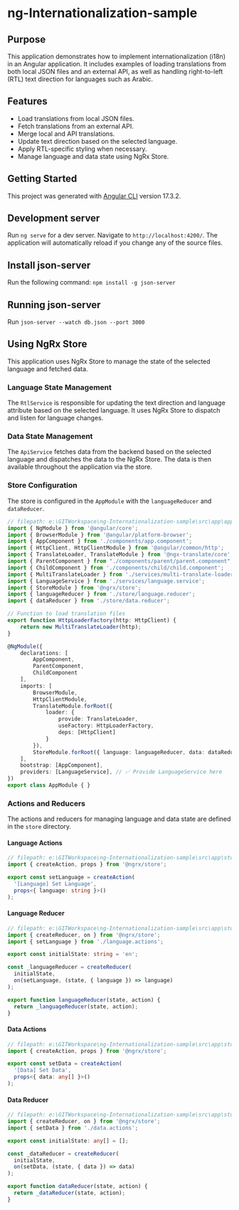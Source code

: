 # ng-Internationalization-sample

## Purpose
This application demonstrates how to implement internationalization (i18n) in an Angular application. It includes examples of loading translations from both local JSON files and an external API, as well as handling right-to-left (RTL) text direction for languages such as Arabic.

## Features
- Load translations from local JSON files.
- Fetch translations from an external API.
- Merge local and API translations.
- Update text direction based on the selected language.
- Apply RTL-specific styling when necessary.
- Manage language and data state using NgRx Store.

## Getting Started

This project was generated with [Angular CLI](https://github.com/angular/angular-cli) version 17.3.2.

## Development server

Run `ng serve` for a dev server. Navigate to `http://localhost:4200/`. The application will automatically reload if you change any of the source files.

## Install json-server

Run the following command: `npm install -g json-server`

## Running json-server 

Run `json-server --watch db.json --port 3000`

## Using NgRx Store
This application uses NgRx Store to manage the state of the selected language and fetched data.

### Language State Management
The `RtlService` is responsible for updating the text direction and language attribute based on the selected language. It uses NgRx Store to dispatch and listen for language changes.

### Data State Management
The `ApiService` fetches data from the backend based on the selected language and dispatches the data to the NgRx Store. The data is then available throughout the application via the store.

### Store Configuration
The store is configured in the `AppModule` with the `languageReducer` and `dataReducer`.

```typescript
// filepath: e:\GITWorkspace\ng-Internationalization-sample\src\app\app.module.ts
import { NgModule } from '@angular/core';
import { BrowserModule } from '@angular/platform-browser';
import { AppComponent } from './components/app.component';
import { HttpClient, HttpClientModule } from '@angular/common/http';
import { TranslateLoader, TranslateModule } from '@ngx-translate/core';
import { ParentComponent } from "./components/parent/parent.component";
import { ChildComponent } from './components/child/child.component';
import { MultiTranslateLoader } from './services/multi-translate-loader';
import { LanguageService } from './services/language.service';
import { StoreModule } from '@ngrx/store';
import { languageReducer } from './store/language.reducer';
import { dataReducer } from './store/data.reducer';

// Function to load translation files
export function HttpLoaderFactory(http: HttpClient) {
    return new MultiTranslateLoader(http);
}

@NgModule({
    declarations: [
        AppComponent,
        ParentComponent,
        ChildComponent
    ],
    imports: [
        BrowserModule,
        HttpClientModule,
        TranslateModule.forRoot({
            loader: {
                provide: TranslateLoader,
                useFactory: HttpLoaderFactory,
                deps: [HttpClient]
            }
        }),
        StoreModule.forRoot({ language: languageReducer, data: dataReducer }),
    ],
    bootstrap: [AppComponent],
    providers: [LanguageService], // ✅ Provide LanguageService here
})
export class AppModule { }
```

### Actions and Reducers
The actions and reducers for managing language and data state are defined in the `store` directory.

#### Language Actions
```typescript
// filepath: e:\GITWorkspace\ng-Internationalization-sample\src\app\store\language.actions.ts
import { createAction, props } from '@ngrx/store';

export const setLanguage = createAction(
  '[Language] Set Language',
  props<{ language: string }>()
);
```

#### Language Reducer
```typescript
// filepath: e:\GITWorkspace\ng-Internationalization-sample\src\app\store\language.reducer.ts
import { createReducer, on } from '@ngrx/store';
import { setLanguage } from './language.actions';

export const initialState: string = 'en';

const _languageReducer = createReducer(
  initialState,
  on(setLanguage, (state, { language }) => language)
);

export function languageReducer(state, action) {
  return _languageReducer(state, action);
}
```

#### Data Actions
```typescript
// filepath: e:\GITWorkspace\ng-Internationalization-sample\src\app\store\data.actions.ts
import { createAction, props } from '@ngrx/store';

export const setData = createAction(
  '[Data] Set Data',
  props<{ data: any[] }>()
);
```

#### Data Reducer
```typescript
// filepath: e:\GITWorkspace\ng-Internationalization-sample\src\app\store\data.reducer.ts
import { createReducer, on } from '@ngrx/store';
import { setData } from './data.actions';

export const initialState: any[] = [];

const _dataReducer = createReducer(
  initialState,
  on(setData, (state, { data }) => data)
);

export function dataReducer(state, action) {
  return _dataReducer(state, action);
}
